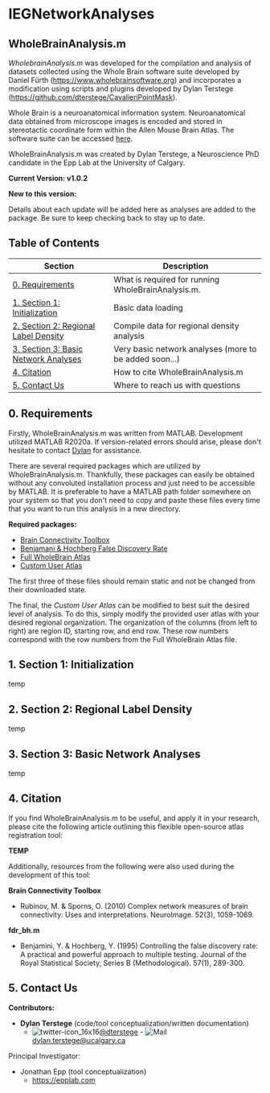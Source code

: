 # IEGNetworkAnalyses

## WholeBrainAnalysis.m

*WholebrainAnalysis.m* was developed for the compilation and analysis of datasets collected using the Whole Brain software suite developed by Daniel Fürth (https://www.wholebrainsoftware.org) and incorporates a modification using scripts and plugins developed by Dylan Terstege (https://github.com/dterstege/CavalieriPointMask).

Whole Brain is a neuroanatomical information system. Neuroanatomical data obtained from microscope images is encoded and stored in stereotactic coordinate form within the Allen Mouse Brain Atlas. The software suite can be accessed [here](https://www.wholebrainsoftware.com).

WholeBrainAnalysis.m was created by Dylan Terstege, a Neuroscience PhD candidate in the Epp Lab at the University of Calgary.


**Current Version: v1.0.2**

**New to this version:**

Details about each update will be added here as analyses are added to the package.  Be sure to keep checking back to stay up to date.

## Table of Contents

| Section  | Description | 
| ------------- | ------------- | 
| [0. Requirements](#req)   | What is required for running WholeBrainAnalysis.m.  |
| [1. Section 1: Initialization](#init)   | Basic data loading  |
| [2. Section 2: Regional Label Density](#dens)  | Compile data for regional density analysis  |
| [3. Section 3: Basic Network Analyses](#basic) | Very basic network analyses (more to be added soon...) |
| [4. Citation](#cite) | How to cite WholeBrainAnalysis.m |
| [5. Contact Us](#contact)  | Where to reach us with questions  |

<a name="req"/>

## 0. Requirements

Firstly, WholeBrainAnalysis.m was written from MATLAB.  Development utilized MATLAB R2020a.  If version-related errors should arise, please don't hesitate to contact [Dylan](#contact) for assistance.

There are several required packages which are utilized by WholeBrainAnalysis.m.  Thankfully, these packages can easily be obtained without any convoluted installation process and just need to be accessible by MATLAB.  It is preferable to have a MATLAB path folder somewhere on your system so that you don't need to copy and paste these files every time that you want to run this analysis in a new directory.

**Required packages:**
- [Brain Connectivity Toolbox](https://sites.google.com/site/bctnet/)
- [Benjamani & Hochberg False Discovery Rate](https://www.mathworks.com/matlabcentral/fileexchange/27418-fdr_bh)
- [Full WholeBrain Atlas](https://github.com/dterstege/IEGNetworkAnalyses/tree/main/requirements)
- [Custom User Atlas](https://github.com/dterstege/IEGNetworkAnalyses/tree/main/requirements/UserAtlas)

The first three of these files should remain static and not be changed from their downloaded state.

The final, the *Custom User Atlas* can be modified to best suit the desired level of analysis.  To do this, simply modify the provided user atlas with your desired regional organization. The organization of the columns (from left to right) are region ID, starting row, and end row.  These row numbers correspond with the row numbers from the Full WholeBrain Atlas file.

<a name="init"/>

## 1. Section 1: Initialization

temp

<a name="dens"/>

## 2. Section 2: Regional Label Density

temp

<a name="basic"/>

## 3. Section 3: Basic Network Analyses

temp

<a name="cite"/>

## 4. Citation

If you find WholeBrainAnalysis.m to be useful, and apply it in your research, please cite the following article outlining this flexible open-source atlas registration tool:

**TEMP**

Additionally, resources from the following were also used during the development of this tool:

**Brain Connectivity Toolbox**
- Rubinov, M. & Sporns, O. (2010) Complex network measures of brain connectivity: Uses and interpretations. NeuroImage. 52(3), 1059-1069.

**fdr_bh.m**
- Benjamini, Y. & Hochberg, Y. (1995) Controlling the false discovery rate: A practical and powerful approach to multiple testing. Journal of the Royal Statistical Society, Series B (Methodological). 57(1), 289-300.


<a name="contact"/>

## 5. Contact Us

**Contributors:**
- **Dylan Terstege** (code/tool conceptualization/written documentation)
    - ![twitter-icon_16x16](https://user-images.githubusercontent.com/44174532/113163958-e3d3e400-91fd-11eb-8d79-17906d8d3f25.png)[@dterstege](https://twitter.com/dterstege) - ![Mail](https://user-images.githubusercontent.com/44174532/113164412-50e77980-91fe-11eb-9282-dd83852578ce.png)
<dylan.terstege@ucalgary.ca>

Principal Investigator:
- Jonathan Epp (tool conceptualization) 
    - https://epplab.com


